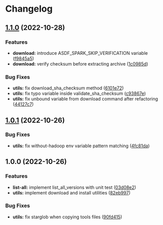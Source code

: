 # Changelog

## [1.1.0](https://github.com/jeffryang24/asdf-spark/compare/v1.0.1...v1.1.0) (2022-10-28)


### Features

* **download:** introduce ASDF_SPARK_SKIP_VERIFICATION variable ([f9845a5](https://github.com/jeffryang24/asdf-spark/commit/f9845a5134ec7ff1f38f653720a9e138dd340834))
* **download:** verify checksum before extracting archive ([1c0985d](https://github.com/jeffryang24/asdf-spark/commit/1c0985d59f05d0e228a81f5f503607445a481a41))


### Bug Fixes

* **utils:** fix download_sha_checksum method ([6101e72](https://github.com/jeffryang24/asdf-spark/commit/6101e729ce298e7b2c55001195574f4e5b41fd46))
* **utils:** fix typo variable inside validate_sha_checksum ([c93867e](https://github.com/jeffryang24/asdf-spark/commit/c93867e27acd26ed8c05ae83912f6626e4785a33))
* **utils:** fix unbound variable from download command after refactoring ([44127c7](https://github.com/jeffryang24/asdf-spark/commit/44127c77e2b57464110be5df1cbd82d267db3dea))

## [1.0.1](https://github.com/jeffryang24/asdf-spark/compare/v1.0.0...v1.0.1) (2022-10-26)


### Bug Fixes

* **utils:** fix without-hadoop env variable pattern matching ([4fc81da](https://github.com/jeffryang24/asdf-spark/commit/4fc81da80add1c9d960592dfc5f7229af36ba456))

## 1.0.0 (2022-10-26)


### Features

* **list-all:** implement list_all_versions with unit test ([03d08e2](https://github.com/jeffryang24/asdf-spark/commit/03d08e241899dd5abef8ae2853209917e42027a4))
* **utils:** implement download and install utilities ([82eb997](https://github.com/jeffryang24/asdf-spark/commit/82eb99789c83327d405893be21cfaa2d885facf8))


### Bug Fixes

* **utils:** fix starglob when copying tools files ([90fd415](https://github.com/jeffryang24/asdf-spark/commit/90fd4159623dc6a45532bea1be0b6527e18716fd))
